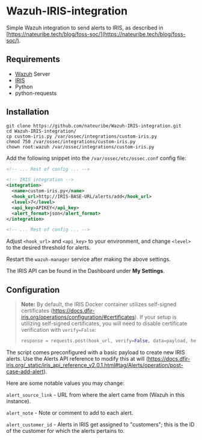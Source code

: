# Wazuh-IRIS-integration
Simple Wazuh integration to send alerts to IRIS, as described in [https://nateuribe.tech/blog/foss-soc/](https://nateuribe.tech/blog/foss-soc/).

## Requirements
- [Wazuh](https://github.com/wazuh/wazuh) Server
- [IRIS](https://github.com/dfir-iris/iris-web)
- Python
- python-requests

## Installation
```
git clone https://github.com/nateuribe/Wazuh-IRIS-integration.git
cd Wazuh-IRIS-integration/
cp custom-iris.py /var/ossec/integrations/custom-iris.py
chmod 750 /var/ossec/integrations/custom-iris.py
chown root:wazuh /var/ossec/integrations/custom-iris.py
```
Add the following snippet into the `/var/ossec/etc/ossec.conf` config file:
```xml
<!-- ... Rest of config ... -->

<!-- IRIS integration -->
<integration>
  <name>custom-iris.py</name>
  <hook_url>http://IRIS-BASE-URL/alerts/add</hook_url>
  <level>7</level>
  <api_key>APIKEY</api_key>
  <alert_format>json</alert_format>
</integration>

<!-- ... Rest of config ... -->
```
Adjust `<hook_url>` and `<api_key>` to your environment, and change `<level>` to the desired threshold for alerts.

Restart the `wazuh-manager` service after making the above settings.

The IRIS API can be found in the Dashboard under **My Settings**.

## Configuration
> **Note:** By default, the IRIS Docker container utilizes self-signed certificates (https://docs.dfir-iris.org/operations/configuration/#certificates).
> If your setup is utilizing self-signed certificates, you will need to disable certificate verification with `verify=False`:
> ```python
> response = requests.post(hook_url, verify=False, data=payload, headers={"Authorization": "Bearer " + api_key, "content-type": "application/json"})
> ```

The script comes preconfigured with a basic payload to create new IRIS alerts.
Use the Alerts API reference to modify this at will (https://docs.dfir-iris.org/_static/iris_api_reference_v2.0.1.html#tag/Alerts/operation/post-case-add-alert).

Here are some notable values you may change:

`alert_source_link` - URL from where the alert came from (Wazuh in this instance).

`alert_note` - Note or comment to add to each alert.

`alert_customer_id` - Alerts in IRIS get assigned to "customers"; this is the ID of the customer for which the alerts pertains to.
